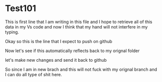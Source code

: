 # Test101

This is first line that I am writing in this file and I hope to retrieve all of this data in my Vs code and now I think that my hand will not interfere in my typing.

Okay so this is the line that I expect to push on github

Now let's see if this automatically reflects back to my orignal folder

let's make new changes and send it back to github

So since I am in new brach and this will not fuck with my orignal branch and I can do all type of shit here.
